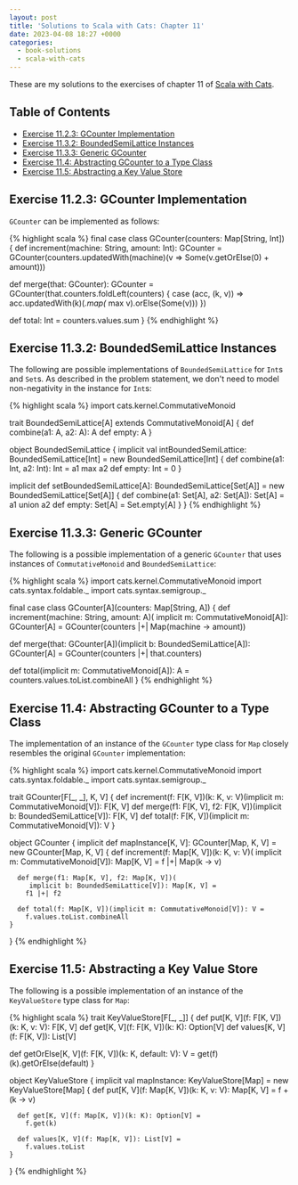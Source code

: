 ```yaml
---
layout: post
title: 'Solutions to Scala with Cats: Chapter 11'
date: 2023-04-08 18:27 +0000
categories:
  - book-solutions
  - scala-with-cats
---
```


These are my solutions to the exercises of chapter 11 of [Scala with
Cats][scala-with-cats].

[scala-with-cats]: https://www.scalawithcats.com/

## Table of Contents

- [Exercise 11.2.3: GCounter Implementation](#exercise-1123-gcounter-implementation)
- [Exercise 11.3.2: BoundedSemiLattice Instances](#exercise-1132-boundedsemilattice-instances)
- [Exercise 11.3.3: Generic GCounter](#exercise-1133-generic-gcounter)
- [Exercise 11.4: Abstracting GCounter to a Type Class](#exercise-114-abstracting-gcounter-to-a-type-class)
- [Exercise 11.5: Abstracting a Key Value Store](#exercise-115-abstracting-a-key-value-store)

## Exercise 11.2.3: GCounter Implementation

`GCounter` can be implemented as follows:

{% highlight scala %}
final case class GCounter(counters: Map[String, Int]) {
  def increment(machine: String, amount: Int): GCounter =
    GCounter(counters.updatedWith(machine)(v => Some(v.getOrElse(0) + amount)))

  def merge(that: GCounter): GCounter =
    GCounter(that.counters.foldLeft(counters) { case (acc, (k, v)) =>
      acc.updatedWith(k)(_.map(_ max v).orElse(Some(v)))
    })

  def total: Int =
    counters.values.sum
}
{% endhighlight %}

## Exercise 11.3.2: BoundedSemiLattice Instances

The following are possible implementations of `BoundedSemiLattice` for `Int`s
and `Set`s. As described in the problem statement, we don't need to model
non-negativity in the instance for `Int`s:

{% highlight scala %}
import cats.kernel.CommutativeMonoid

trait BoundedSemiLattice[A] extends CommutativeMonoid[A] {
  def combine(a1: A, a2: A): A
  def empty: A
}

object BoundedSemiLattice {
  implicit val intBoundedSemiLattice: BoundedSemiLattice[Int] =
    new BoundedSemiLattice[Int] {
      def combine(a1: Int, a2: Int): Int = a1 max a2
      def empty: Int = 0
    }

  implicit def setBoundedSemiLattice[A]: BoundedSemiLattice[Set[A]] =
    new BoundedSemiLattice[Set[A]] {
      def combine(a1: Set[A], a2: Set[A]): Set[A] = a1 union a2
      def empty: Set[A] = Set.empty[A]
    }
}
{% endhighlight %}

## Exercise 11.3.3: Generic GCounter

The following is a possible implementation of a generic `GCounter` that uses
instances of `CommutativeMonoid` and `BoundedSemiLattice`:

{% highlight scala %}
import cats.kernel.CommutativeMonoid
import cats.syntax.foldable._
import cats.syntax.semigroup._

final case class GCounter[A](counters: Map[String, A]) {
  def increment(machine: String, amount: A)(
      implicit m: CommutativeMonoid[A]): GCounter[A] =
    GCounter(counters |+| Map(machine -> amount))

  def merge(that: GCounter[A])(implicit b: BoundedSemiLattice[A]): GCounter[A] =
    GCounter(counters |+| that.counters)

  def total(implicit m: CommutativeMonoid[A]): A =
    counters.values.toList.combineAll
}
{% endhighlight %}

## Exercise 11.4: Abstracting GCounter to a Type Class

The implementation of an instance of the `GCounter` type class for `Map` closely
resembles the original `GCounter` implementation:

{% highlight scala %}
import cats.kernel.CommutativeMonoid
import cats.syntax.foldable._
import cats.syntax.semigroup._

trait GCounter[F[_, _], K, V] {
  def increment(f: F[K, V])(k: K, v: V)(implicit m: CommutativeMonoid[V]): F[K, V]
  def merge(f1: F[K, V], f2: F[K, V])(implicit b: BoundedSemiLattice[V]): F[K, V]
  def total(f: F[K, V])(implicit m: CommutativeMonoid[V]): V
}

object GCounter {
  implicit def mapInstance[K, V]: GCounter[Map, K, V] =
    new GCounter[Map, K, V] {
      def increment(f: Map[K, V])(k: K, v: V)(
         implicit m: CommutativeMonoid[V]): Map[K, V] =
        f |+| Map(k -> v)

      def merge(f1: Map[K, V], f2: Map[K, V])(
         implicit b: BoundedSemiLattice[V]): Map[K, V] =
        f1 |+| f2

      def total(f: Map[K, V])(implicit m: CommutativeMonoid[V]): V =
        f.values.toList.combineAll
    }
}
{% endhighlight %}

## Exercise 11.5: Abstracting a Key Value Store

The following is a possible implementation of an instance of the `KeyValueStore`
type class for `Map`:

{% highlight scala %}
trait KeyValueStore[F[_, _]] {
  def put[K, V](f: F[K, V])(k: K, v: V): F[K, V]
  def get[K, V](f: F[K, V])(k: K): Option[V]
  def values[K, V](f: F[K, V]): List[V]

  def getOrElse[K, V](f: F[K, V])(k: K, default: V): V =
    get(f)(k).getOrElse(default)
}

object KeyValueStore {
  implicit val mapInstance: KeyValueStore[Map] =
    new KeyValueStore[Map] {
      def put[K, V](f: Map[K, V])(k: K, v: V): Map[K, V] =
        f + (k -> v)

      def get[K, V](f: Map[K, V])(k: K): Option[V] =
        f.get(k)

      def values[K, V](f: Map[K, V]): List[V] =
        f.values.toList
    }
}
{% endhighlight %}
